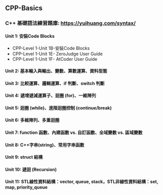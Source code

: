 ## CPP-Basics
### C++ 基礎語法練習題庫: https://yuihuang.com/syntax/
#### Unit 1: 安裝Code Blocks
- CPP-Level 1-Unit 1B-安裝Code Blocks
- CPP-Level 1-Unit 1E- ZeroJudge User Guide
- CPP-Level 1-Unit 1F- AtCoder User Guide
#### Unit 2: 基本輸入與輸出、變數、算數運算、資料型態
#### Unit 3: 比較運算、邏輯運算、if 判斷、switch 判斷
#### Unit 4: 遞增遞減運算子、迴圈 (for)、一維陣列 
#### Unit 5: 迴圈 (while)、進階迴圈控制 (continue/break)
#### Unit 6: 多維陣列、多重迴圈
#### Unit 7: function 函數、內建函數 vs. 自訂函數、全域變數 vs. 區域變數
#### Unit 8: C++字串(string)、常用字串函數
#### Unit 9: struct 結構
#### Unit 10: 遞迴 (Recursion)
#### Unit 11: STL線性資料結構：vector, queue, stack，STL非線性資料結構：set, map, priority_queue
